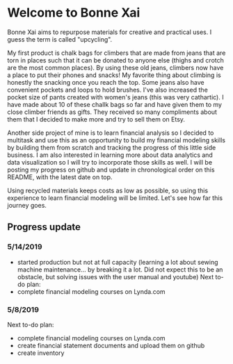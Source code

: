 ﻿# Welcome to Bonne Xai
 
 
Bonne Xai aims to repurpose materials for creative and practical uses. I guess the term is called "upcycling". 


My first product is chalk bags for climbers that are made from jeans that are torn in places such that it can be donated to anyone else (thighs and crotch are the most common places). By using these old jeans, climbers now have a place to put their phones and snacks! My favorite thing about climbing is honestly the snacking once you reach the top. Some jeans also have convenient pockets and loops to hold brushes. I've also increased the pocket size of pants created with women's jeans (this was very cathartic). I have made about 10 of these challk bags so far and have given them to my close climber friends as gifts. They received so many compliments about them that I decided to make more and try to sell them on Etsy.


Another side project of mine is to learn financial analysis so I decided to multitask and use this as an opportunity to build my financial modeling skills by building them from scratch and tracking the progress of this little side business. I am also interested in learning more about data analytics and data visualization so I will try to incorporate those skills as well. I will be posting my progress on github and update in chronological order on this README, with the latest date on top.


Using recycled materials keeps costs as low as possible, so using this experience to learn financial modeling will be limited. Let's see how far this journey goes.


## Progress update

### 5/14/2019
- started production but not at full capacity (learning a lot about sewing machine maintenance... by breaking it a lot. Did not expect this to be an obstacle, but solving issues with the user manual and youtube)
Next to-do plan:
- complete financial modeling courses on Lynda.com

### 5/8/2019
Next to-do plan:
- complete financial modeling courses on Lynda.com
- create financial statement documents and upload them on github
- create inventory
